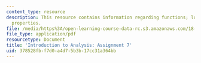 ```yaml
---
content_type: resource
description: This resource contains information regarding functions; local and global
  properties.
file: /media/https%3A/open-learning-course-data-rc.s3.amazonaws.com/18-100a-introduction-to-analysis-fall-2012/378528fbf7d0a4d75b3b17cc31a364bb_MIT18_100AF12_Assign_7.pdf
file_type: application/pdf
resourcetype: Document
title: 'Introduction to Analysis: Assignment 7'
uid: 378528fb-f7d0-a4d7-5b3b-17cc31a364bb
---
```

